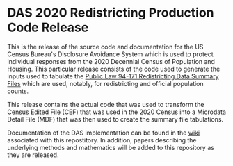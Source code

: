 # DAS 2020 Redistricting Production Code Release 

This is the release of the source code and documentation for the US
Census Bureau's Disclosure Avoidance System which is used to protect
individual responses from the 2020 Decennial Census of Population and
Housing. This particular release consists of the code used to generate
the inputs used to tabulate the
[Public Law 94-171 Redistricting Data Summary Files](https://www.census.gov/programs-surveys/decennial-census/about/rdo/summary-files.html)
which are used, notably, for redistricting and official population
counts.

This release contains the actual code that was used to transform the
Census Edited File (CEF) that was used in the 2020 Census into a
Microdata Detail File (MDF) that was then used to create the summary
file tabulations.

Documentation of the DAS implementation can be found in the
[wiki](https://github.com/uscensusbureau/DAS_2020_Redistricting_Production_Code/wiki)
associated with this repostitory. In addition, papers describing the
underlying methods and mathematics will be added to this repository as
they are released.
